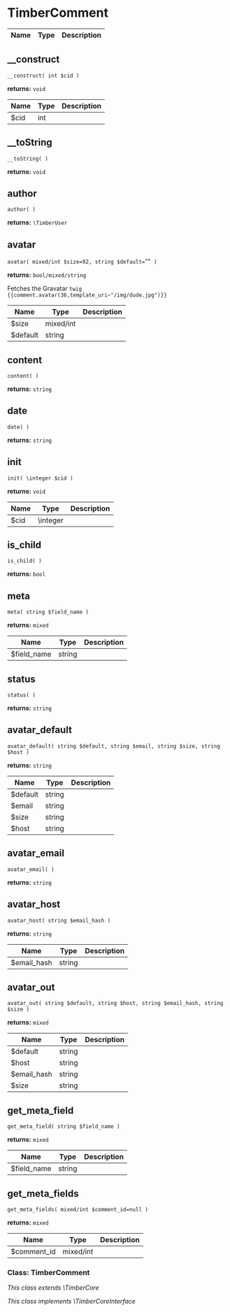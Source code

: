 
# TimberComment




Name | Type | Description
---- | ---- | -----------
## __construct
`__construct( int $cid )`

**returns:** `void`



Name | Type | Description
---- | ---- | -----------
$cid | int | 


## __toString
`__toString( )`

**returns:** `void`




## author
`author( )`

**returns:** `\TimberUser`




## avatar
`avatar( mixed/int $size=92, string $default=`""` )`

**returns:** `bool/mixed/string`

Fetches the Gravatar ```twig {{comment.avatar(36,template_uri~"/img/dude.jpg")}} ```

Name | Type | Description
---- | ---- | -----------
$size | mixed/int | 
$default | string | 


## content
`content( )`

**returns:** `string`




## date
`date( )`

**returns:** `string`




## init
`init( \integer $cid )`

**returns:** `void`



Name | Type | Description
---- | ---- | -----------
$cid | \integer | 


## is_child
`is_child( )`

**returns:** `bool`




## meta
`meta( string $field_name )`

**returns:** `mixed`



Name | Type | Description
---- | ---- | -----------
$field_name | string | 


## status
`status( )`

**returns:** `string`




## avatar_default
`avatar_default( string $default, string $email, string $size, string $host )`

**returns:** `string`



Name | Type | Description
---- | ---- | -----------
$default | string | 
$email | string | 
$size | string | 
$host | string | 


## avatar_email
`avatar_email( )`

**returns:** `string`




## avatar_host
`avatar_host( string $email_hash )`

**returns:** `string`



Name | Type | Description
---- | ---- | -----------
$email_hash | string | 


## avatar_out
`avatar_out( string $default, string $host, string $email_hash, string $size )`

**returns:** `mixed`



Name | Type | Description
---- | ---- | -----------
$default | string | 
$host | string | 
$email_hash | string | 
$size | string | 


## get_meta_field
`get_meta_field( string $field_name )`

**returns:** `mixed`



Name | Type | Description
---- | ---- | -----------
$field_name | string | 


## get_meta_fields
`get_meta_fields( mixed/int $comment_id=null )`

**returns:** `mixed`



Name | Type | Description
---- | ---- | -----------
$comment_id | mixed/int | 



### Class: TimberComment



*This class extends \TimberCore*

*This class implements \TimberCoreInterface*

